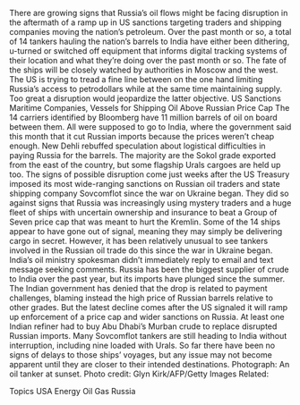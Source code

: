 There are growing signs that Russia’s oil flows might be facing disruption in the aftermath of a ramp up in US sanctions targeting traders and shipping companies moving the nation’s petroleum.
Over the past month or so, a total of 14 tankers hauling the nation’s barrels to India have either been dithering, u-turned or switched off equipment that informs digital tracking systems of their location and what they’re doing over the past month or so.
The fate of the ships will be closely watched by authorities in Moscow and the west. The US is trying to tread a fine line between on the one hand limiting Russia’s access to petrodollars while at the same time maintaining supply. Too great a disruption would jeopardize the latter objective.
US Sanctions Maritime Companies, Vessels for Shipping Oil Above Russian Price Cap
The 14 carriers identified by Bloomberg have 11 million barrels of oil on board between them. All were supposed to go to India, where the government said this month that it cut Russian imports because the prices weren’t cheap enough. New Dehli rebuffed speculation about logistical difficulties in paying Russia for the barrels. The majority are the Sokol grade exported from the east of the country, but some flagship Urals cargoes are held up too.
The signs of possible disruption come just weeks after the US Treasury imposed its most wide-ranging sanctions on Russian oil traders and state shipping company Sovcomflot since the war on Ukraine began.
They did so against signs that Russia was increasingly using mystery traders and a huge fleet of ships with uncertain ownership and insurance to beat a Group of Seven price cap that was meant to hurt the Kremlin.
Some of the 14 ships appear to have gone out of signal, meaning they may simply be delivering cargo in secret. However, it has been relatively unusual to see tankers involved in the Russian oil trade do this since the war in Ukraine began.
India’s oil ministry spokesman didn’t immediately reply to email and text message seeking comments.
Russia has been the biggest supplier of crude to India over the past year, but its imports have plunged since the summer.
The Indian government has denied that the drop is related to payment challenges, blaming instead the high price of Russian barrels relative to other grades. But the latest decline comes after the US signaled it will ramp up enforcement of a price cap and wider sanctions on Russia.
At least one Indian refiner had to buy Abu Dhabi’s Murban crude to replace disrupted Russian imports.
Many Sovcomflot tankers are still heading to India without interruption, including nine loaded with Urals.
So far there have been no signs of delays to those ships’ voyages, but any issue may not become apparent until they are closer to their intended destinations.
Photograph: An oil tanker at sunset. Photo credit: Glyn Kirk/AFP/Getty Images
Related:

Topics
USA
Energy
Oil Gas
Russia
